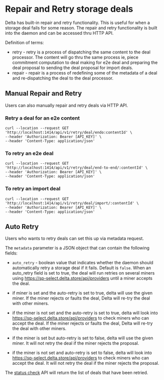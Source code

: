 # Repair and Retry storage deals

Delta has built-in repair and retry functionality. This is useful for when a storage deal fails for some reason. The repair and retry functionality is built into the daemon and can be accessed thru HTTP API.

Definition of terms:
- retry - retry is a process of dispatching the same content to the deal processor. The content will go thru the same process ie, piece commitment computation to deal making for e2e deal and preparing the deal proposal to sending the deal proposal for import deals.
- repair - repair is a process of redefining some of the metadata of a deal and re-dispatching the deal to the deal processor. 

## Manual Repair and Retry
Users can also manually repair and retry deals via HTTP API.

### Retry a deal for an e2e content
```
curl --location --request GET 'http://localhost:1414/api/v1/retry/deal/endo:contentId' \
--header 'Authorization: Bearer [API_KEY]' \
--header 'Content-Type: application/json' 
```

### To retry an e2e deal
```
curl --location --request GET 'http://localhost:1414/api/v1/retry/deal/end-to-end/:contentId' \
--header 'Authorization: Bearer [API_KEY]' \
--header 'Content-Type: application/json' 
```

### To retry an import deal
```
curl --location --request GET 'http://localhost:1414/api/v1/retry/deal/import/:contentId' \
--header 'Authorization: Bearer [API_KEY]' \
--header 'Content-Type: application/json' 
```


## Auto Retry
Users who wants to retry deals can set this up via metadata request.

The `metadata` parameter is a JSON object that can contain the following fields:

- `auto_retry` - boolean value that indicates whether the daemon should automatically retry a storage deal if it fails. Default is `false`.
  When an auto_retry field is set to true, the deal will run retries on several miners using https://sp-select.delta.store/api/providers until a miner accepts the deal.

- if miner is set and the auto-retry is set to true, delta will use the given miner. If the miner rejects or faults the deal, Delta will re-try the deal with other miners.
- if the miner is not set and the auto-retry is set to true, delta will look into https://sp-select.delta.store/api/providers to check miners who can accept the deal. If the miner rejects or faults the deal, Delta will re-try the deal with other miners.
- if the miner is set but auto-retry is set to false, delta will use the given miner. It will not retry the deal if the miner rejects the proposal.
- if the miner is not set and auto-retry is set to false, delta will look into https://sp-select.delta.store/api/providers to check miners who can accept the deal. It will not retry the deal if the miner rejects the proposal.

The [status check](content-deal-status.md) API will return the list of deals that have been retried.
